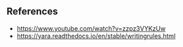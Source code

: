 ## References
- https://www.youtube.com/watch?v=zzpz3VYKzUw
- https://yara.readthedocs.io/en/stable/writingrules.html